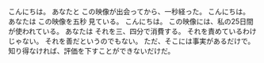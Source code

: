 こんにちは。
あなたと この映像が出会ってから、一秒経った。
こんにちは。
あなたは この映像を五秒 見ている。
こんにちは。
この映像には、私の25日間が使われている。
あなたは それを三、四分で消費する。
それを責めているわけじゃない。
それを善だというのでもない。
ただ、そこには事実があるだけで。
知り得なければ、評価を下すことができないだけだ。


